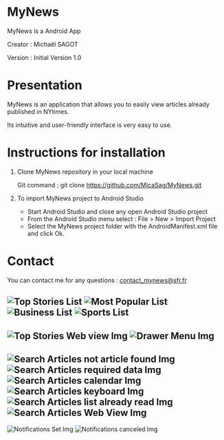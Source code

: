 
# MyNews

MyNews is a Android App

Creator : Michaël SAGOT 

Version : Initial Version 1.0


# Presentation

MyNews is an application that allows you to easily view articles already published in NYtimes.

Its intuitive and user-friendly interface is very easy to use.
 


# Instructions for installation


1. Clone MyNews repository in your local machine

    Git command : git clone https://github.com/MicaSag/MyNews.git


2. To import MyNews project to Android Studio 

	* Start Android Studio and close any open Android Studio project
	* From the Android Studio menu select : File > New > Import Project
	* Select the MyNews project folder with the AndroidManifest.xml file and click Ok. 



# Contact

You can contact me for any questions : contact_mynews@sfr.fr

![Top Stories List](/app/src/main/res/drawable/top_stories_list.png)
![Most Popular List](/app/src/main/res/drawable/most_popular_list.png)
![Business List](/app/src/main/res/drawable/business_list.png)
![Sports List](/app/src/main/res/drawable/sports_list.png)
---------------------------------------------------------------------
![Top Stories Web view Img](/app/src/main/res/drawable/top_stories_web_view.png)
![Drawer Menu Img](/app/src/main/res/drawable/drawer_menu.png)
---------------------------------------------------------------------
![Search Articles not article found Img](/app/src/main/res/drawable/search_articles_not_articles_found.png)
![Search Articles required data Img](/app/src/main/res/drawable/search_articles_required_data.png)
![Search Articles calendar Img](/app/src/main/res/drawable/search_articles_calendar.png)
![Search Articles keyboard Img](/app/src/main/res/drawable/search_articles_keyboard.png)
![Search Articles list already read Img](/app/src/main/res/drawable/search_articles_list_already_read.png)
![Search Articles Web View Img](/app/src/main/res/drawable/search_articles_web_view.png)
---------------------------------------------------------------------
![Notifications Set Img](/app/src/main/res/drawable/notifications_set.png)
![Notifications canceled Img](/app/src/main/res/drawable/notifications_canceled.png)

